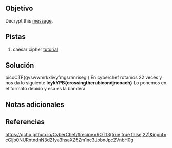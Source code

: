## Objetivo
Decrypt this [message](https://jupiter.challenges.picoctf.org/static/7d707a443e95054dc4cf30b1d9522ef0/ciphertext).
## Pistas
1. caesar cipher [tutorial](https://learncryptography.com/classical-encryption/caesar-cipher)

## Solución
picoCTF{gvswwmrkxlivyfmgsrhnrisegl} 
En cyberchef rotamos 22 veces y nos da lo siguiente **leykYPB{crossingtherubicondjneoach}** 
Lo ponemos en el formato debido y esa es la bandera 
## Notas adicionales

## Referencias
https://gchq.github.io/CyberChef/#recipe=ROT13(true,true,false,22)&input=cGljb0NURntndnN3d21ya3hsaXZ5Zm1nc3JobnJpc2VnbH0g



